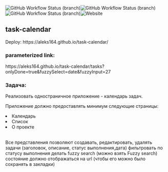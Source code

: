 <img alt="GitHub Workflow Status (branch)" src="https://img.shields.io/github/workflow/status/Aleks164/task-calendar/Deploy%20to%20GithubPages/redux/toolkit?label=Deploy%20to%20GithubPages"><img alt="GitHub Workflow Status (branch)" src="https://img.shields.io/github/workflow/status/Aleks164/task-calendar/Running%20Code%20Coverage/redux/toolkit?label=Running%20Code%20Coverage"><img alt="GitHub Workflow Status (branch)" src="https://img.shields.io/github/workflow/status/Aleks164/task-calendar/PR%20Sanity%20Check/redux/toolkit?label=PR%20Sanity%20Check"><img alt="Website" src="https://img.shields.io/website?down_color=red&down_message=Down&up_color=green&up_message=Up&url=https%3A%2F%2Faleks164.github.io%2Ftask-calendar%2F">

<h2>task-calendar</h2> Deploy: https://aleks164.github.io/task-calendar/
<h3>parameterized link:</h3> https://aleks164.github.io/task-calendar/tasks?onlyDone=true&fuzzySelect=date&fuzzyInput=27
<h3>Задача:</h3>
<p>Реализовать одностраничное приложение - календарь задач.</p>
<p>Приложение должно предоставлять минимум следующие страницы:</p>
<li>Календарь</li>
<li>Список</li>
<li>О проекте</li>
<br/>
<p>Все представления позволяют создавать, редактировать, удалять задачи (заголовок, описание, статус выполнения,дата)
    фильтровать по статусу выполнения делать fuzzy search (можно взять Fuzzy search) состояние должно отображаться на
    url (чтобы его можно было сохранять в закладки)</p>
